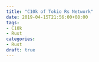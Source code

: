 ```yaml
---
title: "C10k of Tokio Rs Network"
date: 2019-04-15T21:56:00+08:00
tags:
- C10k
- Rust
categories:
- Rust
draft: true
---
```



